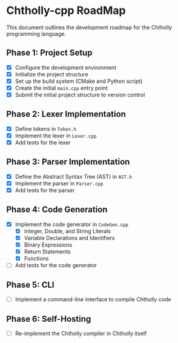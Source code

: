 # Chtholly-cpp RoadMap

This document outlines the development roadmap for the Chtholly programming language.

## Phase 1: Project Setup

- [x] Configure the development environment
- [x] Initialize the project structure
- [x] Set up the build system (CMake and Python script)
- [x] Create the initial `main.cpp` entry point
- [x] Submit the initial project structure to version control

## Phase 2: Lexer Implementation

- [x] Define tokens in `Token.h`
- [x] Implement the lexer in `Lexer.cpp`
- [x] Add tests for the lexer

## Phase 3: Parser Implementation

- [x] Define the Abstract Syntax Tree (AST) in `AST.h`
- [x] Implement the parser in `Parser.cpp`
- [x] Add tests for the parser

## Phase 4: Code Generation

- [x] Implement the code generator in `CodeGen.cpp`
  - [x] Integer, Double, and String Literals
  - [x] Variable Declarations and Identifiers
  - [x] Binary Expressions
  - [x] Return Statements
  - [x] Functions
- [ ] Add tests for the code generator

## Phase 5: CLI

- [ ] Implement a command-line interface to compile Chtholly code

## Phase 6: Self-Hosting

- [ ] Re-implement the Chtholly compiler in Chtholly itself
